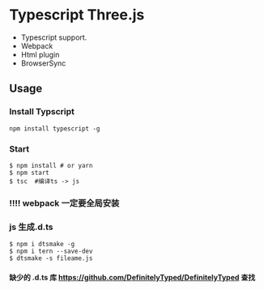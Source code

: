 # Typescript Three.js 

- Typescript support.
- Webpack
- Html plugin
- BrowserSync

## Usage

### Install Typscript

```
npm install typescript -g
```

### Start

```
$ npm install # or yarn
$ npm start
$ tsc  #编译ts -> js
```
### !!!!  webpack 一定要全局安装 

### js 生成.d.ts


```
$ npm i dtsmake -g
$ npm i tern --save-dev
$ dtsmake -s fileame.js
```


#### 缺少的 .d.ts 库  https://github.com/DefinitelyTyped/DefinitelyTyped 查找


